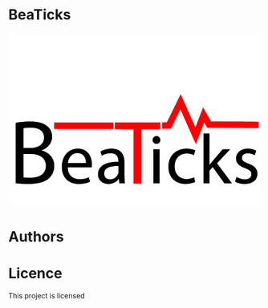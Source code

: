 # BeaTicks
![Hallo](Project_Ressources/Schriftzug_2.png)

# Authors

# Licence
This project is licensed
